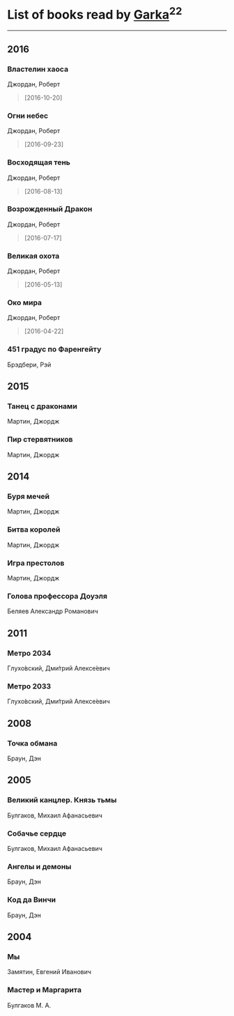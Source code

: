 # List of books read by [Garka](https://plus.google.com/u/0/115753719718250012620/)<sup>22</sup>
---

## 2016

### Властелин хаоса
Джордан, Роберт
> [2016-10-20] 


### Огни небес
Джордан, Роберт
> [2016-09-23] 


### Восходящая тень
Джордан, Роберт
> [2016-08-13] 


### Возрожденный Дракон
Джордан, Роберт
> [2016-07-17] 


### Великая охота
Джордан, Роберт
> [2016-05-13] 


### Око мира
Джордан, Роберт
> [2016-04-22] 


### 451 градус по Фаренгейту
Брэдбери, Рэй



## 2015

### Танец с драконами
Мартин, Джордж


### Пир стервятников
Мартин, Джордж



## 2014

### Буря мечей
Мартин, Джордж


### Битва королей
Мартин, Джордж


### Игра престолов
Мартин, Джордж


### Голова профессора Доуэля
Беляев Александр Романович



## 2011

### Метро 2034
Глухо́вский, Дми́трий Алексе́евич


### Метро 2033
Глухо́вский, Дми́трий Алексе́евич



## 2008

### Точка обмана
Браун, Дэн



## 2005

### Великий канцлер. Князь тьмы
Булгаков, Михаил Афанасьевич


### Собачье сердце
Булгаков, Михаил Афанасьевич


### Ангелы и демоны
Браун, Дэн


### Код да Винчи
Браун, Дэн



## 2004

### Мы
Замятин, Евгений Иванович


### Мастер и Маргарита
Булгаков М. А.



